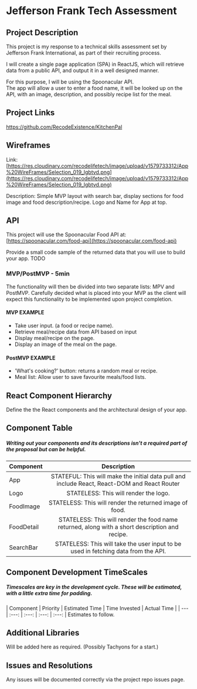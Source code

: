 # Jefferson Frank Tech Assessment


## Project Description
This project is my response to a technical skills assessment set by Jefferson Frank International, as part of their recruiting process.  

I will create a single page application (SPA) in ReactJS, which will retrieve data from a public API, and output it in a well designed manner.  

For this purpose, I will be using the Spoonacular API.  
The app will allow a user to enter a food name, it will be looked up on the API, with an image, description, and possibly recipe list for the meal.  

## Project Links
https://github.com/RecodeExistence/KitchenPal

## Wireframes
Link: [https://res.cloudinary.com/recodelifetech/image/upload/v1579733312/App%20WireFrames/Selection_019_lgbtvd.png](https://res.cloudinary.com/recodelifetech/image/upload/v1579733312/App%20WireFrames/Selection_019_lgbtvd.png)

Description:  Simple MVP layout with search bar, display sections for food image and food description/recipe.  Logo and Name for App at top.  

## API

This project will use the Spoonacular Food API at: 
[https://spoonacular.com/food-api](https://spoonacular.com/food-api)

Provide a small code sample of the returned data that you will use to build your app. TODO

### MVP/PostMVP - 5min

The functionality will then be divided into two separate lists: MPV and PostMVP.  Carefully decided what is placed into your MVP as the client will expect this functionality to be implemented upon project completion.  

#### MVP EXAMPLE
 - Take user input. (a food or recipe name).
 - Retrieve meal/recipe data from API based on input
 - Display meal/recipe on the page.
 - Display an image of the meal on the page.

#### PostMVP EXAMPLE
 - 'What's cooking?' button: returns a random meal or recipe.
- Meal list:  Allow user to save favourite meals/food lists.


## React Component Hierarchy

Define the the React components and the architectural design of your app.

## Component Table
##### Writing out your components and its descriptions isn't a required part of the proposal but can be helpful.

| Component | Description | 
| --- | :---: |  
| App | STATEFUL: This will make the initial data pull and include React, React-DOM and React Router| 
| Logo | STATELESS: This will render the logo. | 
| FoodImage | STATELESS: This will render the returned image of food.|
| FoodDetail| STATELESS: This will render the food name returned, along with a short description and recipe. |
|SearchBar| STATELESS: This will take the user input to be used in fetching data from the API.| 

## Component Development TimeScales

##### Timescales are key in the development cycle.  These will be estimated, with a little extra time for padding.   

| Component | Priority | Estimated Time | Time Invested | Actual Time |
| --- | :---: |  :---: | :---: | :---: | Estimates to follow. 

## Additional Libraries
Will be added here as required. (Possibly Tachyons for a start.)


## Issues and Resolutions
Any issues will be documented correctly via the project repo issues page.  

